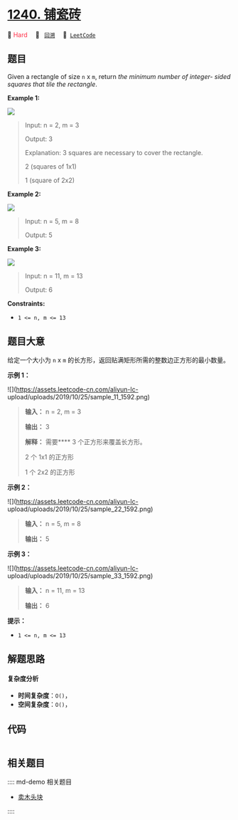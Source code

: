 # [1240. 铺瓷砖](https://leetcode.com/problems/tiling-a-rectangle-with-the-fewest-squares)

🔴 <font color=#ff334b>Hard</font>&emsp; 🔖&ensp; [`回溯`](/leetcode/outline/tag/backtracking.md)&emsp; 🔗&ensp;[`LeetCode`](https://leetcode.com/problems/tiling-a-rectangle-with-the-fewest-squares)


## 题目

Given a rectangle of size `n` x `m`, return _the minimum number of integer-
sided squares that tile the rectangle_.



**Example 1:**

![](https://assets.leetcode.com/uploads/2019/10/17/sample_11_1592.png)

> Input: n = 2, m = 3
> 
> Output: 3
> 
> Explanation: 3 squares are necessary to cover the rectangle.
> 
> 2 (squares of 1x1)
> 
> 1 (square of 2x2)

**Example 2:**

![](https://assets.leetcode.com/uploads/2019/10/17/sample_22_1592.png)

> Input: n = 5, m = 8
> 
> Output: 5

**Example 3:**

![](https://assets.leetcode.com/uploads/2019/10/17/sample_33_1592.png)

> Input: n = 11, m = 13
> 
> Output: 6

**Constraints:**

  * `1 <= n, m <= 13`


## 题目大意

给定一个大小为 `n` x `m` 的长方形，返回贴满矩形所需的整数边正方形的最小数量。



**示例 1：**

![](https://assets.leetcode-cn.com/aliyun-lc-
upload/uploads/2019/10/25/sample_11_1592.png)

> 
> 
> 
> 
> 
> **输入：** n = 2, m = 3
> 
> **输出：** 3
> 
> **解释：** 需要**** 3 个正方形来覆盖长方形。
> 
> > 
>  2 个 1x1 的正方形
> 
> > 
>  1 个 2x2 的正方形

**示例 2：**

![](https://assets.leetcode-cn.com/aliyun-lc-
upload/uploads/2019/10/25/sample_22_1592.png)

> 
> 
> 
> 
> 
> **输入：** n = 5, m = 8
> 
> **输出：** 5
> 
> 

**示例 3：**

![](https://assets.leetcode-cn.com/aliyun-lc-
upload/uploads/2019/10/25/sample_33_1592.png)

> 
> 
> 
> 
> 
> **输入：** n = 11, m = 13
> 
> **输出：** 6
> 
> 



**提示：**

  * `1 <= n, m <= 13`


## 解题思路

#### 复杂度分析

- **时间复杂度**：`O()`，
- **空间复杂度**：`O()`，

## 代码

```javascript

```

## 相关题目

:::: md-demo 相关题目
- [卖木头块](https://leetcode.com/problems/selling-pieces-of-wood)

::::
